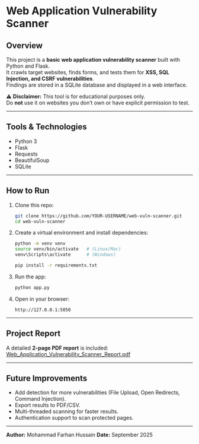 #  Web Application Vulnerability Scanner

##  Overview
This project is a **basic web application vulnerability scanner** built with Python and Flask.  
It crawls target websites, finds forms, and tests them for **XSS, SQL Injection, and CSRF vulnerabilities**.  
Findings are stored in a SQLite database and displayed in a web interface.

⚠ **Disclaimer:** This tool is for educational purposes only.  
Do **not** use it on websites you don’t own or have explicit permission to test.

---

## Tools & Technologies
- Python 3
- Flask
- Requests
- BeautifulSoup
- SQLite

---

##  How to Run

1. Clone this repo:
   ```bash
   git clone https://github.com/YOUR-USERNAME/web-vuln-scanner.git
   cd web-vuln-scanner


2. Create a virtual environment and install dependencies:

   ```bash
   python -m venv venv
   source venv/bin/activate   # (Linux/Mac)
   venv\Scripts\activate      # (Windows)

   pip install -r requirements.txt
   ```

3. Run the app:

   ```bash
   python app.py
   ```

4. Open in your browser:

   ```
   http://127.0.0.1:5050
   ```

---

##  Project Report

A detailed **2-page PDF report** is included:
 [Web\_Application\_Vulnerability\_Scanner\_Report.pdf](Web_Application_Vulnerability_Scanner_Report.pdf)

---

## Future Improvements

* Add detection for more vulnerabilities (File Upload, Open Redirects, Command Injection).
* Export results to PDF/CSV.
* Multi-threaded scanning for faster results.
* Authentication support to scan protected pages.

---

 **Author:** Mohammad Farhan Hussain
 **Date:** September 2025

 
